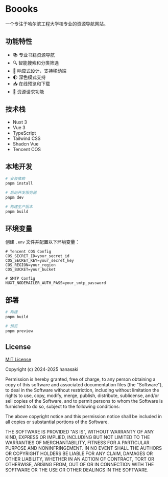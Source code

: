 # Boooks

一个专注于哈尔滨工程大学核专业的资源导航网站。

## 功能特性

- 📚 专业书籍资源导航
- 🔍 智能搜索和分类筛选
- 📱 响应式设计，支持移动端
- 🌓 深色模式支持
- 📥 在线预览和下载
- 📮 资源请求功能

## 技术栈

- Nuxt 3
- Vue 3
- TypeScript
- Tailwind CSS
- Shadcn Vue
- Tencent COS

## 本地开发

```bash
# 安装依赖
pnpm install

# 启动开发服务器
pnpm dev

# 构建生产版本
pnpm build
```

## 环境变量

创建 `.env` 文件并配置以下环境变量：

```properties
# Tencent COS Config
COS_SECRET_ID=your_secret_id
COS_SECRET_KEY=your_secret_key
COS_REGION=your_region
COS_BUCKET=your_bucket

# SMTP Config
NUXT_NODEMAILER_AUTH_PASS=your_smtp_password
```

## 部署

```bash
# 构建
pnpm build

# 预览
pnpm preview
```

## License

[MIT License](LICENSE)

Copyright (c) 2024-2025 hanasaki

Permission is hereby granted, free of charge, to any person obtaining a copy
of this software and associated documentation files (the "Software"), to deal
in the Software without restriction, including without limitation the rights
to use, copy, modify, merge, publish, distribute, sublicense, and/or sell
copies of the Software, and to permit persons to whom the Software is
furnished to do so, subject to the following conditions:

The above copyright notice and this permission notice shall be included in all
copies or substantial portions of the Software.

THE SOFTWARE IS PROVIDED "AS IS", WITHOUT WARRANTY OF ANY KIND, EXPRESS OR
IMPLIED, INCLUDING BUT NOT LIMITED TO THE WARRANTIES OF MERCHANTABILITY,
FITNESS FOR A PARTICULAR PURPOSE AND NONINFRINGEMENT. IN NO EVENT SHALL THE
AUTHORS OR COPYRIGHT HOLDERS BE LIABLE FOR ANY CLAIM, DAMAGES OR OTHER
LIABILITY, WHETHER IN AN ACTION OF CONTRACT, TORT OR OTHERWISE, ARISING FROM,
OUT OF OR IN CONNECTION WITH THE SOFTWARE OR THE USE OR OTHER DEALINGS IN THE
SOFTWARE.
